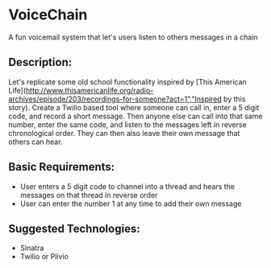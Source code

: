 # VoiceChain
A fun voicemail system that let's users listen to others messages in a chain

## Description:
Let's replicate some old school functionality inspired by [This American Life](http://www.thisamericanlife.org/radio-archives/episode/203/recordings-for-someone?act=1","Inspired by this story). Create a Twilio based tool where someone can call in, enter a 5 digit code, and record a short message. Then anyone else can call into that same number, enter the same code, and listen to the messages left in reverse chronological order. They can then also leave their own message that others can hear.

## Basic Requirements: 
* User enters a 5 digit code to channel into a thread and hears the messages on that thread in reverse order
* User can enter the number 1 at any time to add their own message

## Suggested Technologies:
* Sinatra
* Twilio or Plivio
